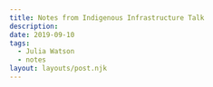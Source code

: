 ```yaml
---
title: Notes from Indigenous Infrastructure Talk
description:
date: 2019-09-10
tags:
  - Julia Watson
  - notes
layout: layouts/post.njk
---
```


